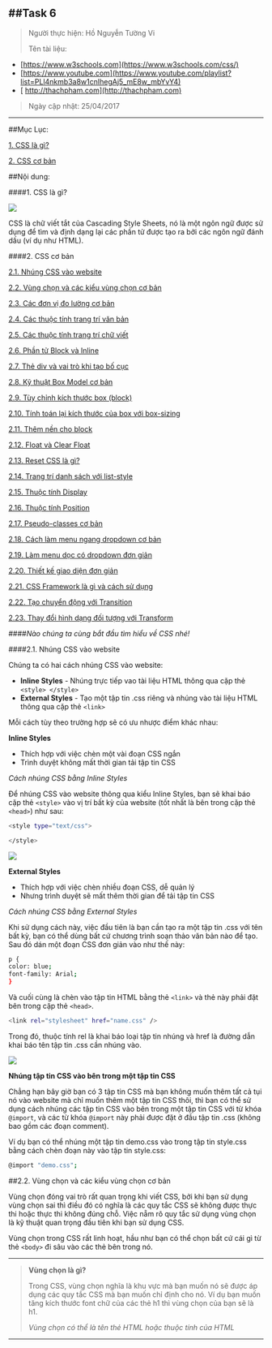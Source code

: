 ##Task 6
------------------------
>Người thực hiện: Hồ Nguyễn Tường Vi
>
>Tên tài liệu: 
 + [https://www.w3schools.com](https://www.w3schools.com/css/)
 + [https://www.youtube.com](https://www.youtube.com/playlist?list=PLl4nkmb3a8w1cnIhegAj5_mE8w_mbYvY4)
 + [ http://thachpham.com](http://thachpham.com)
 >
 >Ngày cập nhật: 25/04/2017
 >
 ----------------------------

##Mục Lục:

[1. CSS là gì?](#1)

[2. CSS cơ bản](#2)

##Nội dung:

####1. CSS là gì?<a name="1"></a>

<img src="http://i.imgur.com/l9DTfK7.gif">

CSS là chữ viết tắt của Cascading Style Sheets, nó là một ngôn ngữ được sử dụng để tìm và định dạng lại các phần tử được tạo ra bởi các ngôn ngữ đánh dấu (ví dụ như HTML).

####2. CSS cơ bản<a name="2"></a>

[2.1. Nhúng CSS vào website](#3)

[2.2. Vùng chọn và các kiểu vùng chọn cơ bản](#4)

[2.3. Các đơn vị đo lường cơ bản](#5)

[2.4. Các thuộc tính trang trí văn bản](#6)

[2.5. Các thuộc tính trang trí chữ viết](#7)

[2.6. Phần tử Block và Inline](#8)

[2.7. Thẻ div và vai trò khi tạo bố cục](#9)

[2.8. Kỹ thuật Box Model cơ bản](#10)

[2.9. Tùy chỉnh kích thước box (block)](#11)

[2.10. Tính toán lại kích thước của box với box-sizing](#12)

[2.11. Thêm nền cho block](#13)

[2.12. Float và Clear Float](#14)

[2.13. Reset CSS là gì?](#15)

[2.14. Trang trí danh sách với list-style](#16)

[2.15. Thuộc tính Display](#17)

[2.16. Thuộc tính Position](#18)

[2.17. Pseudo-classes cơ bản](#19)

[2.18. Cách làm menu ngang dropdown cơ bản](#20)

[2.19. Làm menu dọc có dropdown đơn giản](#21)

[2.20. Thiết kế giao diện đơn giản](#22)

[2.21. CSS Framework là gì và cách sử dụng](#23)

[2.22. Tạo chuyển động với Transition](#24)

[2.23. Thay đổi hình dạng đối tượng với Transform](#25)

####*Nào chúng ta cùng bắt đầu tìm hiểu về CSS nhé!*

####2.1. Nhúng CSS vào website<a name="3"></a>

Chúng ta có hai cách nhúng CSS vào website:

 + **Inline Styles** - Nhúng trực tiếp vao tài liệu HTML thông qua cặp thẻ `<style> </style>`
 + **External Styles** - Tạo một tập tin .css riêng và nhúng vào tài liệu HTML thông qua cặp thẻ `<link>`

Mỗi cách tùy theo trường hợp sẽ có ưu nhược điểm khác nhau:

**Inline Styles**

 + Thích hợp với việc chèn một vài đoạn CSS ngắn
 + Trình duyệt không mất thời gian tải tập tin CSS

*Cách nhúng CSS bằng Inline Styles*

Để nhúng CSS vào website thông qua kiểu Inline Styles, bạn sẽ khai báo cặp thẻ `<style>` vào vị trí bất kỳ của website (tốt nhất là bên trong cặp thẻ `<head>`) như sau:

```sh
<style type="text/css">

</style>
```

<img src="http://i.imgur.com/Sw5Mjut.png">

**External Styles**

 + Thích hợp với việc chèn nhiều đoạn CSS, dễ quản lý
 + Nhưng trình duyệt sẽ mất thêm thời gian để tải tập tin CSS

*Cách nhúng CSS bằng External Styles*

Khi sử dụng cách này, việc đầu tiên là bạn cần tạo ra một tập tin .css với tên bất kỳ, bạn có thể dùng bất cứ chương trình soạn thảo văn bản nào để tạo. Sau đó dán một đoạn CSS đơn giản vào như thế này:

```sh
p {
color: blue;
font-family: Arial;
}
```

Và cuối cùng là chèn vào tập tin HTML bằng thẻ `<link>` và thẻ này phải đặt bên trong cặp thẻ `<head>`.

```sh
<link rel="stylesheet" href="name.css" />
```

Trong đó, thuộc tính rel là khai báo loại tập tin nhúng và href là đường dẫn khai báo tên tập tin .css cần nhúng vào.

<img src="http://i.imgur.com/FwNxID2.png">

**Nhúng tập tin CSS vào bên trong một tập tin CSS**

Chẳng hạn bây giờ bạn có 3 tập tin CSS mà bạn không muốn thêm tất cả tụi nó vào website mà chỉ muốn thêm một tập tin CSS thôi, thì bạn có thể sử dụng cách nhúng các tập tin CSS vào bên trong một tập tin CSS với từ khóa `@import`, và các từ khóa `@import` này phải được đặt ở đầu tập tin .css (không bao gồm các đoạn comment).

Ví dụ bạn có thể nhúng một tập tin demo.css vào trong tập tin style.css bằng cách chèn đoạn này vào tập tin style.css:

```sh
@import "demo.css";
```

##2.2. Vùng chọn và các kiểu vùng chọn cơ bản<a name="4"></a>

Vùng chọn đóng vai trò rất quan trọng khi viết CSS, bởi khi bạn sử dụng vùng chọn sai thì điều đó có nghĩa là các quy tắc CSS sẽ không được thực thi hoặc thực thi không đúng chỗ. Việc nẵm rõ quy tắc sử dụng vùng chọn là kỹ thuật quan trọng đầu tiên khi bạn sử dụng CSS.

Vùng chọn trong CSS rất linh hoạt, hầu như bạn có thể chọn bất cứ cái gì từ thẻ `<body>` đi sâu vào các thẻ bên trong nó.

----------------------------------------
>**Vùng chọn là gì?**
>
>Trong CSS, vùng chọn nghĩa là khu vực mà bạn muốn nó sẽ được áp dụng các quy tắc CSS mà bạn muốn chỉ định cho nó. Ví dụ bạn muốn tăng kích thước font chữ của các thẻ h1 thì vùng chọn của bạn sẽ là h1.
>
>*Vùng chọn có thể là tên thẻ HTML hoặc thuộc tính của HTML*
-------------------------------------------------------

